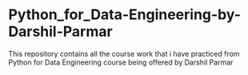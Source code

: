 # Python_for_Data-Engineering-by-Darshil-Parmar
This repository contains all the course work that i have practiced from Python for Data Engineering course being offered by Darshil Parmar
